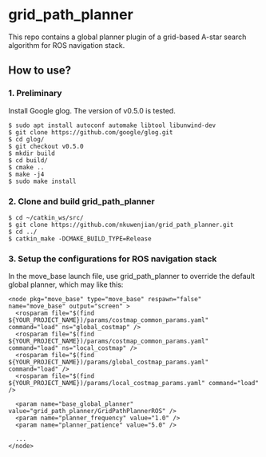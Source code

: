 # grid_path_planner

This repo contains a global planner plugin of a grid-based A-star search algorithm for ROS navigation stack.

## How to use?

### 1. Preliminary

Install Google glog. The version of v0.5.0 is tested.
```
$ sudo apt install autoconf automake libtool libunwind-dev
$ git clone https://github.com/google/glog.git
$ cd glog/
$ git checkout v0.5.0
$ mkdir build
$ cd build/
$ cmake ..
$ make -j4
$ sudo make install
```
### 2. Clone and build grid_path_planner
```
$ cd ~/catkin_ws/src/
$ git clone https://github.com/nkuwenjian/grid_path_planner.git
$ cd ../
$ catkin_make -DCMAKE_BUILD_TYPE=Release
```

### 3. Setup the configurations for ROS navigation stack

In the move_base launch file, use grid_path_planner to override the default global planner, which may like this:
```
<node pkg="move_base" type="move_base" respawn="false" name="move_base" output="screen" >
  <rosparam file="$(find ${YOUR_PROJECT_NAME})/params/costmap_common_params.yaml" command="load" ns="global_costmap" />
  <rosparam file="$(find ${YOUR_PROJECT_NAME})/params/costmap_common_params.yaml" command="load" ns="local_costmap" />
  <rosparam file="$(find ${YOUR_PROJECT_NAME})/params/global_costmap_params.yaml" command="load" />
  <rosparam file="$(find ${YOUR_PROJECT_NAME})/params/local_costmap_params.yaml" command="load" />

  <param name="base_global_planner" value="grid_path_planner/GridPathPlannerROS" />
  <param name="planner_frequency" value="1.0" />
  <param name="planner_patience" value="5.0" />

  ...
</node>
```
